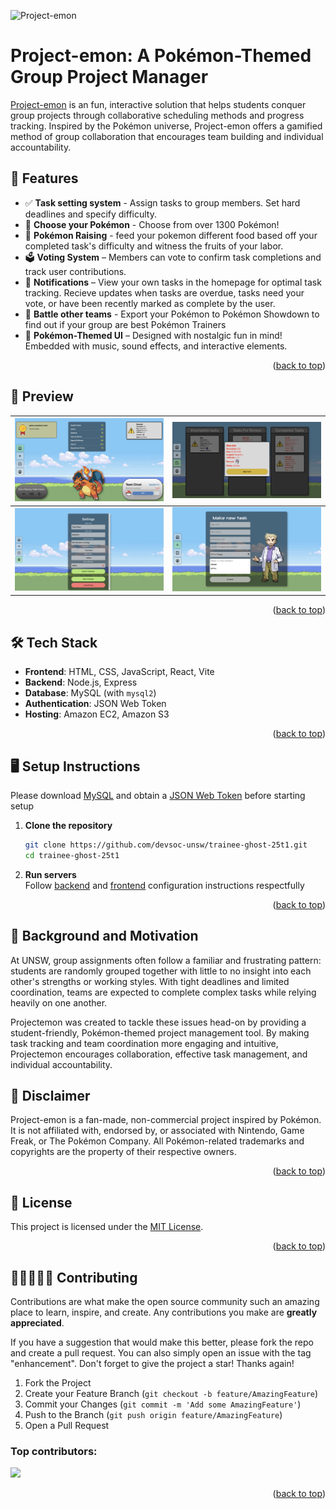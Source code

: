 ![Project-emon](frontend/src/assets/Projectemon.png)
# Project-emon: A Pokémon-Themed Group Project Manager
[Project-emon](https://williammilletwebsite.site/) is an fun, interactive solution that helps students conquer group projects through collaborative scheduling methods and progress tracking. Inspired by the Pokémon universe, Project-emon offers a gamified method of group collaboration that encourages team building and individual accountability.

## 🚀 Features
- ✅ **Task setting system** - Assign tasks to group members. Set hard deadlines and specify difficulty.
- 🤔 **Choose your Pokémon** - Choose from over 1300 Pokémon!
- 🌱 **Pokémon Raising** - feed your pokemon different food based off your completed task's difficulty and witness the fruits of your labor.
- 🗳 **Voting System** – Members can vote to confirm task completions and track user contributions.
- 🔔 **Notifications** – View your own tasks in the homepage for optimal task tracking. Recieve updates when tasks are overdue, tasks need your vote, or have been recently marked as complete by the user.
- 🤺 **Battle other teams** - Export your Pokémon to Pokémon Showdown to find out if your group are best Pokémon Trainers
- 🎨 **Pokémon-Themed UI** – Designed with nostalgic fun in mind! Embedded with music, sound effects, and interactive elements.
<p align="right">(<a href="#project-emon-a-pokémon-themed-group-project-manager">back to top</a>)</p>

## 📸 Preview
| ![alt text](<frontend/src/assets/preview-1.png> "Homepage view") | ![alt text](<frontend/src/assets/preview-2.png> "Voting system") |
|:-------------------------:|:-------------------------:|
| ![alt text](<frontend/src/assets/preview-3.png> "Team Settings") | ![alt text](<frontend/src/assets/preview-4.png> "Create tasks") |
<p align="right">(<a href="#project-emon-a-pokémon-themed-group-project-manager">back to top</a>)</p>

## 🛠️ Tech Stack
- **Frontend**: HTML, CSS, JavaScript, React, Vite
- **Backend**: Node.js, Express
- **Database**: MySQL (with `mysql2`)
- **Authentication**: JSON Web Token
- **Hosting**: Amazon EC2, Amazon S3
<p align="right">(<a href="#project-emon-a-pokémon-themed-group-project-manager">back to top</a>)</p>

## 🖥️ Setup Instructions
Please download [MySQL](https://www.mysql.com/downloads/) and obtain a [JSON Web Token](https://jwt.io/) before starting setup
1. **Clone the repository** 
    ```bash
    git clone https://github.com/devsoc-unsw/trainee-ghost-25t1.git
    cd trainee-ghost-25t1
    ```
2. **Run servers**<br>
    Follow [backend](backend/README.md) and [frontend](frontend/README.md) configuration instructions respectfully
<p align="right">(<a href="#project-emon-a-pokémon-themed-group-project-manager">back to top</a>)</p>

## 🧠 Background and Motivation
At UNSW, group assignments often follow a familiar and frustrating pattern: students are randomly grouped together with little to no insight into each other's strengths or working styles. With tight deadlines and limited coordination, teams are expected to complete complex tasks while relying heavily on one another. 

Projectemon was created to tackle these issues head-on by providing a student-friendly, Pokémon-themed project management tool. By making task tracking and team coordination more engaging and intuitive, Projectemon encourages collaboration, effective task management, and individual accountability.

## 🚨 Disclaimer
Project-emon is a fan-made, non-commercial project inspired by Pokémon.
It is not affiliated with, endorsed by, or associated with Nintendo, Game Freak, or The Pokémon Company.
All Pokémon-related trademarks and copyrights are the property of their respective owners.
<p align="right">(<a href="#project-emon-a-pokémon-themed-group-project-manager">back to top</a>)</p>

## 📄 License
This project is licensed under the [MIT License](LICENSE.txt).
<p align="right">(<a href="#project-emon-a-pokémon-themed-group-project-manager">back to top</a>)</p>

## 👨🏻‍🤝‍👨🏽 Contributing
Contributions are what make the open source community such an amazing place to learn, inspire, and create. Any contributions you make are **greatly appreciated**.

If you have a suggestion that would make this better, please fork the repo and create a pull request. You can also simply open an issue with the tag "enhancement".
Don't forget to give the project a star! Thanks again!

1. Fork the Project
2. Create your Feature Branch (`git checkout -b feature/AmazingFeature`)
3. Commit your Changes (`git commit -m 'Add some AmazingFeature'`)
4. Push to the Branch (`git push origin feature/AmazingFeature`)
5. Open a Pull Request

### Top contributors:
<a href="https://github.com/devsoc-unsw/trainee-ghost-25t1/graphs/contributors">
  <img src="https://contrib.rocks/image?repo=devsoc-unsw/trainee-ghost-25t1" />
</a>
<p align="right">(<a href="#project-emon-a-pokémon-themed-group-project-manager">back to top</a>)</p>